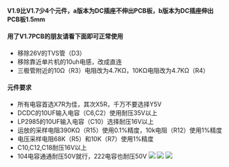 #### V1.9比V1.7少4个元件，a版本为DC插座不伸出PCB板，b版本为DC插座伸出PCB板1.5mm

#### 用了V1.7PCB的朋友请看下面即可正常使用
* 移除26V的TVS管（D3）
* 移除靠近单片机的10uh电感，改成直连
* 三极管附近的10Ω（R3）电阻改为4.7KΩ，10KΩ电阻改为4.7KΩ（R4）
#### 元件要求
* 所有电容首选X7R为佳，其次X5R，千万不要选择Y5V
* DCDC的10UF输入电容（C6,C2）使用耐压35V以上
* LP2985的10UF输入电容（C10）选择耐压16V以上
* 运放的采样电阻390KΩ（R15）使用0.1%精度，10k电阻（R12）使用1%精度
* 电压采样电阻68K（R5）和10K（R7）使用1%精度
* C10,C12,C18耐压16V以上
* 104电容通通耐压50V就行，222电容也耐压50V
![](https://github.com/jie326513988/mini-T12/blob/main/PCB/v1.8%E6%AD%A3%E9%9D%A2.png)
![](https://github.com/jie326513988/mini-T12/blob/main/PCB/v1.8%E8%83%8C%E9%9D%A2.png)
![](https://github.com/jie326513988/mini-T12/blob/main/PCB/v1.8%E4%BE%A7%E9%9D%A2.png)
